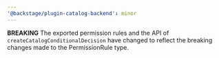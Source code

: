 ```yaml
---
'@backstage/plugin-catalog-backend': minor
---
```


**BREAKING** The exported permission rules and the API of `createCatalogConditionalDecision` have changed to reflect the breaking changes made to the PermissionRule type.

